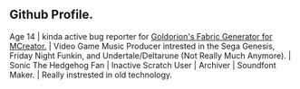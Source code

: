 ## Github Profile.

Age 14 | kinda active bug reporter for <a href="https://github.com/Goldorion/Fabric-Generator-MCreator/"> Goldorion's Fabric Generator for MCreator.</a> | Video Game Music Producer intrested in the Sega Genesis, Friday Night Funkin, and Undertale/Deltarune (Not Really Much Anymore). | Sonic The Hedgehog Fan | Inactive Scratch User | Archiver | Soundfont Maker. | Really instrested in old technology.

